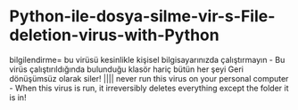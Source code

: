 # Python-ile-dosya-silme-vir-s-File-deletion-virus-with-Python
bilgilendirme= bu virüsü kesinlikle kişisel bilgisayarınızda çalıştırmayın - Bu virüs çalıştırıldığında bulunduğu klasör hariç bütün her şeyi Geri dönüşümsüz olarak siler!  |||| never run this virus on your personal computer - When this virus is run, it irreversibly deletes everything except the folder it is in!
